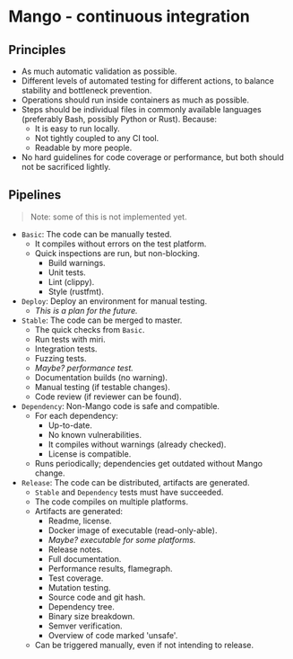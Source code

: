 
# Mango - continuous integration

## Principles

* As much automatic validation as possible.
* Different levels of automated testing for different actions, to balance stability and bottleneck prevention.
* Operations should run inside containers as much as possible.
* Steps should be individual files in commonly available languages (preferably Bash, possibly Python or Rust). Because:
    * It is easy to run locally.
    * Not tightly coupled to any CI tool.
    * Readable by more people.
* No hard guidelines for code coverage or performance, but both should not be sacrificed lightly.

## Pipelines

> Note: some of this is not implemented yet.

* `Basic`: The code can be manually tested.
    * It compiles without errors on the test platform.
    * Quick inspections are run, but non-blocking.
        * Build warnings.
        * Unit tests.
        * Lint (clippy).
        * Style (rustfmt).
* `Deploy`: Deploy an environment for manual testing.
    * _This is a plan for the future._
* `Stable`: The code can be merged to master.
    * The quick checks from `Basic`.
    * Run tests with miri.
    * Integration tests.
    * Fuzzing tests.
    * _Maybe? performance test._
    * Documentation builds (no warning).
    * Manual testing (if testable changes).
    * Code review (if reviewer can be found).
* `Dependency`: Non-Mango code is safe and compatible.
    * For each dependency:
        * Up-to-date.
        * No known vulnerabilities.
        * It compiles without warnings (already checked).
        * License is compatible.
    * Runs periodically; dependencies get outdated without Mango change.
* `Release`: The code can be distributed, artifacts are generated.
    * `Stable` and `Dependency` tests must have succeeded.
    * The code compiles on multiple platforms.
    * Artifacts are generated:
        * Readme, license.
        * Docker image of executable (read-only-able).
        * _Maybe? executable for some platforms._
        * Release notes.
        * Full documentation.
        * Performance results, flamegraph.
        * Test coverage.
        * Mutation testing.
        * Source code and git hash.
        * Dependency tree.
        * Binary size breakdown.
        * Semver verification.
        * Overview of code marked 'unsafe'.
    * Can be triggered manually, even if not intending to release.

